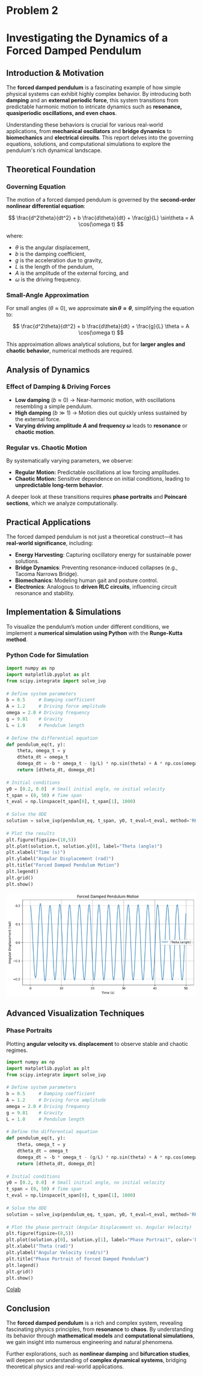 # Problem 2
# **Investigating the Dynamics of a Forced Damped Pendulum**  

## **Introduction & Motivation**  
The **forced damped pendulum** is a fascinating example of how simple physical systems can exhibit highly complex behavior. By introducing both **damping** and an **external periodic force**, this system transitions from predictable harmonic motion to intricate dynamics such as **resonance, quasiperiodic oscillations, and even chaos**.  

Understanding these behaviors is crucial for various real-world applications, from **mechanical oscillators** and **bridge dynamics** to **biomechanics** and **electrical circuits**. This report delves into the governing equations, solutions, and computational simulations to explore the pendulum's rich dynamical landscape.  

## **Theoretical Foundation**  

### **Governing Equation**  
The motion of a forced damped pendulum is governed by the **second-order nonlinear differential equation**:  

$$
\frac{d^2\theta}{dt^2} + b \frac{d\theta}{dt} + \frac{g}{L} \sin\theta = A \cos(\omega t)
$$

where:  
- $\theta$ is the angular displacement,  
- $b$ is the damping coefficient,  
- $g$ is the acceleration due to gravity,  
- $L$ is the length of the pendulum,  
- $A$ is the amplitude of the external forcing, and  
- $\omega$ is the driving frequency.  

### **Small-Angle Approximation**  
For small angles ($\theta \approx 0$), we approximate **$\sin\theta \approx \theta$**, simplifying the equation to:  

$$
\frac{d^2\theta}{dt^2} + b \frac{d\theta}{dt} + \frac{g}{L} \theta = A \cos(\omega t)
$$

This approximation allows analytical solutions, but for **larger angles and chaotic behavior**, numerical methods are required.  

## **Analysis of Dynamics**  

### **Effect of Damping & Driving Forces**  
- **Low damping** ($b \approx 0$) → Near-harmonic motion, with oscillations resembling a simple pendulum.  
- **High damping** ($b \gg 1$) → Motion dies out quickly unless sustained by the external force.  
- **Varying driving amplitude $A$ and frequency $\omega$** leads to **resonance** or **chaotic motion**.  

### **Regular vs. Chaotic Motion**  
By systematically varying parameters, we observe:  
- **Regular Motion:** Predictable oscillations at low forcing amplitudes.  
- **Chaotic Motion:** Sensitive dependence on initial conditions, leading to **unpredictable long-term behavior**.  

A deeper look at these transitions requires **phase portraits** and **Poincaré sections**, which we analyze computationally.  

## **Practical Applications**  

The forced damped pendulum is not just a theoretical construct—it has **real-world significance**, including:  
- **Energy Harvesting**: Capturing oscillatory energy for sustainable power solutions.  
- **Bridge Dynamics**: Preventing resonance-induced collapses (e.g., Tacoma Narrows Bridge).  
- **Biomechanics**: Modeling human gait and posture control.  
- **Electronics**: Analogous to **driven RLC circuits**, influencing circuit resonance and stability.  

## **Implementation & Simulations**  

To visualize the pendulum’s motion under different conditions, we implement a **numerical simulation using Python** with the **Runge-Kutta method**.  

### **Python Code for Simulation**  

```python
import numpy as np
import matplotlib.pyplot as plt
from scipy.integrate import solve_ivp

# Define system parameters
b = 0.5     # Damping coefficient
A = 1.2     # Driving force amplitude
omega = 2.0 # Driving frequency
g = 9.81    # Gravity
L = 1.0     # Pendulum length

# Define the differential equation
def pendulum_eq(t, y):
    theta, omega_t = y
    dtheta_dt = omega_t
    domega_dt = -b * omega_t - (g/L) * np.sin(theta) + A * np.cos(omega * t)
    return [dtheta_dt, domega_dt]

# Initial conditions
y0 = [0.2, 0.0]  # Small initial angle, no initial velocity
t_span = (0, 50) # Time span
t_eval = np.linspace(t_span[0], t_span[1], 1000)

# Solve the ODE
solution = solve_ivp(pendulum_eq, t_span, y0, t_eval=t_eval, method='RK45')

# Plot the results
plt.figure(figsize=(10,5))
plt.plot(solution.t, solution.y[0], label="Theta (angle)")
plt.xlabel("Time (s)")
plt.ylabel("Angular Displacement (rad)")
plt.title("Forced Damped Pendulum Motion")
plt.legend()
plt.grid()
plt.show()
```
![alt text](image-7.png)

## **Advanced Visualization Techniques**  

### **Phase Portraits**  
Plotting **angular velocity vs. displacement** to observe stable and chaotic regimes.  


```python
import numpy as np
import matplotlib.pyplot as plt
from scipy.integrate import solve_ivp

# Define system parameters
b = 0.5     # Damping coefficient
A = 1.2     # Driving force amplitude
omega = 2.0 # Driving frequency
g = 9.81    # Gravity
L = 1.0     # Pendulum length

# Define the differential equation
def pendulum_eq(t, y):
    theta, omega_t = y
    dtheta_dt = omega_t
    domega_dt = -b * omega_t - (g/L) * np.sin(theta) + A * np.cos(omega * t)
    return [dtheta_dt, domega_dt]

# Initial conditions
y0 = [0.2, 0.0]  # Small initial angle, no initial velocity
t_span = (0, 50) # Time span
t_eval = np.linspace(t_span[0], t_span[1], 1000)

# Solve the ODE
solution = solve_ivp(pendulum_eq, t_span, y0, t_eval=t_eval, method='RK45')

# Plot the phase portrait (Angular Displacement vs. Angular Velocity)
plt.figure(figsize=(8,5))
plt.plot(solution.y[0], solution.y[1], label="Phase Portrait", color='b')
plt.xlabel("Theta (rad)")
plt.ylabel("Angular Velocity (rad/s)")
plt.title("Phase Portrait of Forced Damped Pendulum")
plt.legend()
plt.grid()
plt.show()
```
<a href="https://colab.research.google.com/drive/1Cx_G-OY7GYAVLQc-2ec-hNH3yvQdIdBa?usp=sharing" target="_blank">Colab</a>


## **Conclusion**  

The **forced damped pendulum** is a rich and complex system, revealing fascinating physics principles, from **resonance** to **chaos**. By understanding its behavior through **mathematical models** and **computational simulations**, we gain insight into numerous engineering and natural phenomena.  

Further explorations, such as **nonlinear damping** and **bifurcation studies**, will deepen our understanding of **complex dynamical systems**, bridging theoretical physics and real-world applications.  

